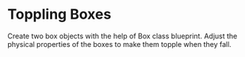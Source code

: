 # Toppling Boxes
Create two box objects with the help of Box class blueprint.
Adjust the physical properties of the boxes to make them topple when they
fall.
